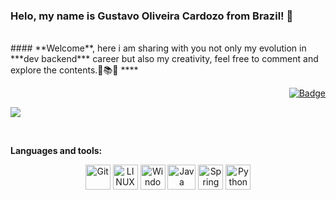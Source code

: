 ### Helo, my name is Gustavo Oliveira Cardozo from Brazil! 👋

<br/>
  #### **Welcome**, here i am sharing with you not only my evolution in ***dev backend*** career but also my creativity, feel free to comment and explore the contents.🎯📚🚀
  ****
<div align="right">
<a href="https://www.linkedin.com/in/gustavo-oliveira-cardozo-0258a993/">
  
![Badge](https://img.shields.io/static/v1?labelColor=blue&label&message=Linkedin&color=blue&style=for-the-badge&logo=Linkedin)
</a>
</div>


  ![](https://github-profile-summary-cards.vercel.app/api/cards/repos-per-language?username=escoobi&theme=github_dark)


<br/>

**Languages and tools:**

<div align="center">
<img src="https://img.icons8.com/color/48/000000/git.png" alt="Git" title="Git" width="40" height="40"/>
<img src="https://img.icons8.com/color/48/4a90e2/linux.png" alt="LINUX" title="LINUX" width="40" height="40"/>
<img src="https://img.icons8.com/color/48/4a90e2/windows-10.png" alt="Windows" title="Windows" width="40" height="40"/>
<img src="https://img.icons8.com/color/48/4a90e2/java-coffee-cup-logo.png" alt="Java" title="Java" width="45" height="40"/>
<img src="https://img.icons8.com/color/48/4a90e2/spring-logo.png" alt="Spring" title="Spring" width="40" height="40"/>
<img src="https://img.icons8.com/color/48/000000/python--v1.png" alt="Python" title="Python" width="40" height="40"/>
  
</div>
  

